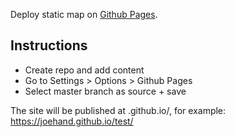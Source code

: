 
Deploy static map on [Github Pages](https://pages.github.com/).


## Instructions

* Create repo and add content
* Go to Settings > Options > Github Pages
* Select master branch as source + save

The site will be published at <username>.github.io/<repo>, for example: https://joehand.github.io/test/
